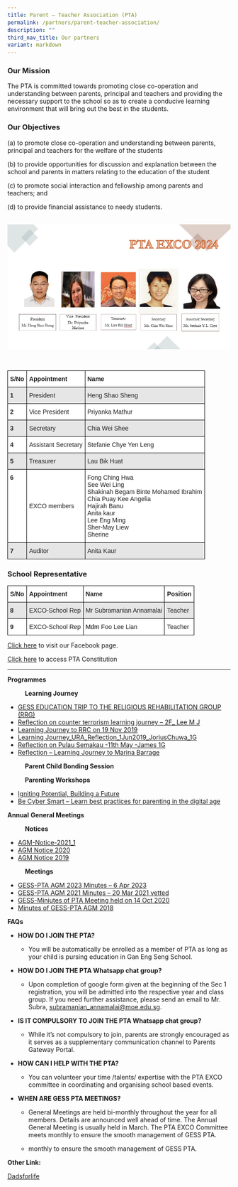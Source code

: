 ```yaml
---
title: Parent – Teacher Association (PTA)
permalink: /partners/parent-teacher-association/
description: ""
third_nav_title: Our partners
variant: markdown
---
```

### Our Mission

The PTA is committed towards promoting close co-operation and understanding between parents, principal and teachers and providing the necessary support to the school so as to create a conducive learning environment that will bring out the best in the students.

### Our Objectives

(a) to promote close co-operation and understanding between parents, principal and teachers for the welfare of the students

(b) to provide opportunities for discussion and explanation between the school and parents in matters relating to the education of the student

(c) to promote social interaction and fellowship among parents and teachers; and

(d) to provide financial assistance to needy students.

<br>
<img style="width:650px" src="/images/PTA_2024_1.png">
<br>


<style type="text/css">
.tg  {border-collapse:collapse;border-spacing:0;}
.tg td{border-color:black;border-style:solid;border-width:1px;font-family:Arial, sans-serif;font-size:14px;
  overflow:hidden;padding:10px 5px;word-break:normal;}
.tg th{border-color:black;border-style:solid;border-width:1px;font-family:Arial, sans-serif;font-size:14px;
  font-weight:normal;overflow:hidden;padding:10px 5px;word-break:normal;}
.tg .tg-l2bf{background-color:#FFF;color:#222;font-weight:bold;text-align:left;vertical-align:top}
.tg .tg-h5mn{background-color:#E6E6E6;color:#222;text-align:left;vertical-align:middle}
.tg .tg-ykyb{background-color:#FFF;color:#222;font-weight:bold;text-align:left;vertical-align:middle}
.tg .tg-4ufn{background-color:#FFF;color:#222;font-weight:bold;text-align:left;vertical-align:top}
.tg .tg-rs0e{background-color:#E6E6E6;color:#222;font-weight:bold;text-align:left;vertical-align:top}
.tg .tg-1ppo{background-color:#FFF;color:#222;text-align:left;vertical-align:middle}
.tg .tg-tsok{background-color:#FFF;color:#222;text-align:left;vertical-align:top}
</style>

 &nbsp;
 &nbsp; &nbsp;
 &nbsp; &nbsp;
 &nbsp; &nbsp;
 &nbsp;
 <table class="tg">
<thead>
  <tr>
    <th class="tg-4ufn"><span style="font-weight:bold">S/No</span></th>
    <th class="tg-4ufn"><span style="font-weight:bold">Appointment</span></th>
    <th class="tg-ykyb">Name</th>
  </tr>
</thead>
<tbody>
  <tr>
    <td class="tg-rs0e"><span style="font-weight:bold">1</span></td>
    <td class="tg-h5mn">President</td>
    <td class="tg-h5mn">Heng Shao Sheng </td>
  </tr>
  <tr>
    <td class="tg-l2bf"><span style="font-weight:bold">2</span></td>
    <td class="tg-1ppo">Vice President</td>
    <td class="tg-1ppo">Priyanka Mathur</td>
  </tr>
  <tr>
    <td class="tg-rs0e"><span style="font-weight:bold">3</span></td>
    <td class="tg-h5mn">Secretary</td>
    <td class="tg-h5mn">Chia Wei Shee</td>
  </tr>
  <tr>
    <td class="tg-l2bf"><span style="font-weight:bold">4</span></td>
    <td class="tg-1ppo">Assistant Secretary</td>
    <td class="tg-1ppo">Stefanie Chye Yen Leng</td>
  </tr>
  <tr>
    <td class="tg-rs0e"><span style="font-weight:bold">5</span></td>
    <td class="tg-h5mn">Treasurer</td>
    <td class="tg-h5mn">Lau Bik Huat</td>
  </tr>
    <tr>
    <td class="tg-l2bf"><span style="font-weight:bold">6</span><br></td>
    <td class="tg-1ppo">EXCO members</td>
    <td class="tg-1ppo">Fong Ching Hwa<br>See Wei Ling<br>Shakinah Begam Binte Mohamed Ibrahim<br>Chia Puay Kee Angelia<br>Hajirah Banu<br>Anita kaur<br>Lee Eng Ming<br>Sher-May Liew<br>Sherine
</td>
  </tr>
	<tr>
		<td class="tg-rs0e"><span style="font-weight:bold">7</span></td>
		<td class="tg-h5mn">Auditor</td>
		<td class="tg-h5mn">Anita Kaur</td></tr>
</tbody>
</table>

### School Representative

<style type="text/css">
.tg  {border-collapse:collapse;border-spacing:0;}
.tg td{border-color:black;border-style:solid;border-width:1px;font-family:Arial, sans-serif;font-size:14px;
  overflow:hidden;padding:10px 5px;word-break:normal;}
.tg th{border-color:black;border-style:solid;border-width:1px;font-family:Arial, sans-serif;font-size:14px;
  font-weight:normal;overflow:hidden;padding:10px 5px;word-break:normal;}
.tg .tg-l2bf{background-color:#FFF;color:#222;font-weight:bold;text-align:left;vertical-align:top}
.tg .tg-h5mn{background-color:#E6E6E6;color:#222;text-align:left;vertical-align:middle}
.tg .tg-ykyb{background-color:#FFF;color:#222;font-weight:bold;text-align:left;vertical-align:middle}
.tg .tg-4ufn{background-color:#FFF;color:#222;font-weight:bold;text-align:left;vertical-align:top}
.tg .tg-rs0e{background-color:#E6E6E6;color:#222;font-weight:bold;text-align:left;vertical-align:top}
.tg .tg-1ppo{background-color:#FFF;color:#222;text-align:left;vertical-align:middle}
.tg .tg-tsok{background-color:#FFF;color:#222;text-align:left;vertical-align:top}
</style>
<table class="tg">
<thead>
  <tr>
    <th class="tg-4ufn"><span style="font-weight:bold">S/No</span></th>
    <th class="tg-4ufn"><span style="font-weight:bold">Appointment</span></th>
    <th class="tg-ykyb">Name</th>
    <th class="tg-ykyb">Position</th>
  </tr>
</thead>
<tbody>
  <tr>
    <td class="tg-rs0e"><span style="font-weight:bold">8</span></td>
    <td class="tg-h5mn">EXCO-School Rep</td>
    <td class="tg-h5mn"> Mr Subramanian Annamalai</td>
    <td class="tg-h5mn"> Teacher</td>
  </tr>
  <tr>
    <td class="tg-l2bf"><span style="font-weight:bold">9</span></td>
    <td class="tg-1ppo">EXCO-School Rep</td>
    <td class="tg-tsok"><span style="color:#000"> Mdm</span> Foo Lee Lian</td>
    <td class="tg-1ppo"> Teacher</td>
  </tr>
</tbody>
</table>

[Click here](https://www.facebook.com/PTA.GESS)&nbsp;to visit our Facebook page.

[Click here](/files/Constitution-of-Gan-Eng-Seng-School-Parents-Teacher-Association-Singapore.pdf)&nbsp;to access PTA Constitution

***

**Programmes**

&nbsp;&nbsp;&nbsp;&nbsp;&nbsp;&nbsp;&nbsp;&nbsp;&nbsp; **Learning Journey**&nbsp;

*   [GESS EDUCATION TRIP TO THE RELIGIOUS REHABILITATION GROUP (RRG)](/files/GESS-EDUCATION-TRIP-TO-THE-RELIGIOUS-REHABILITATION-GROUP-RRG.pdf)
*   [Reflection on counter terrorism learning journey – 2F\_ Lee M J](/files/Reflection-on-counter-terrorism-learning-journey-2F_-Lee-M-J.pdf)
*   [Learning Journey to RRC on 19 Nov 2019](/files/Learning-Journey-to-RRC-on-19-Nov-2019.pdf)
*   [Learning Journey\_URA\_Reflection\_1Jun2019\_JoriusChuwa\_1G](/files/Learning-Journey_URA_Reflection_1Jun2019_JoriusChuwa_1G.pdf)
*   [Reflection on Pulau Semakau -11th May -James 1G](/files/Reflection-on-Pulau-Semakau-11th-May-James-1G.pdf)
*   [Reflection – Learning Journey to Marina Barrage](/files/Reflection-Learning-Journey-to-Marina-Barrage.pdf)

&nbsp;&nbsp;&nbsp;&nbsp;&nbsp;&nbsp;&nbsp;&nbsp;&nbsp; **Parent Child Bonding Session**

&nbsp;&nbsp;&nbsp;&nbsp;&nbsp;&nbsp;&nbsp;&nbsp;&nbsp; **Parenting Workshops**&nbsp;

*   [Igniting Potential, Building a Future](/files/Igniting-Potential-Building-a-Future.pdf)
*   [Be Cyber Smart – Learn best practices for parenting in the digital age](/files/Be-Cyber-Smart-Learn-best-practices-for-parenting-in-the-digital-age.pdf)

**Annual**&nbsp;**General Meetings**

&nbsp;&nbsp;&nbsp;&nbsp;&nbsp;&nbsp;&nbsp;&nbsp;&nbsp; **Notices**

*   [AGM-Notice-2021\_1](/files/AGM-Notice-2021_1.pdf)
*   [AGM Notice 2020](/files/AGM-Notice-2020.pdf)
*   [AGM Notice 2019](/files/AGM-Notice-2019.pdf)

&nbsp;&nbsp;&nbsp;&nbsp;&nbsp;&nbsp;&nbsp;&nbsp;&nbsp; **Meetings**

*   [GESS-PTA AGM 2023 Minutes – 6 Apr 2023](/files/gess-pta-agm%202023%20minutes.pdf)
*   [GESS-PTA AGM 2021 Minutes – 20 Mar 2021 vetted](/files/GESS-PTA-AGM-2021-Minutes-20-Mar-2021-vetted.pdf)
*   [GESS-Miniutes of PTA Meeting held on 14 Oct 2020](/files/GESS-Miniutes-of-PTA-Meeting-held-on-14-Oct-2020-.pdf)
*   [Minutes of GESS-PTA AGM 2018](/files/Minutes-of-GESS-PTA-AGM-2018.pdf)

**FAQs**

*   **HOW DO I JOIN THE PTA?**
    *   You will be automatically be enrolled as a member of PTA as long as your child is pursing education in Gan Eng Seng School.

*   **HOW DO I JOIN THE PTA Whatsapp chat group?**
    *   Upon completion of google form given at the beginning of the Sec 1 registration, you will be admitted into the respective year and class group. If you need further assistance, please send an email to Mr. Subra,&nbsp;[subramanian\_annamalai@moe.edu.sg](mailto:subramanian_annamalai@moe.edu.sg).

*   **IS IT COMPULSORY TO JOIN THE PTA Whatsapp chat group?**
    *   While it’s not compulsory to join, parents are strongly encouraged as it serves as a supplementary communication channel to Parents Gateway Portal.

*   **HOW CAN I HELP WITH THE PTA?**
    *   You can volunteer your time /talents/ expertise with the PTA EXCO committee in coordinating and organising school based events.

*   **WHEN ARE GESS PTA MEETINGS?**
    *   General Meetings are held bi-monthly throughout the year for all members. Details are announced well ahead of time. The Annual General Meeting is usually held in March. The PTA EXCO Committee meets monthly to ensure the smooth management of GESS PTA.

	*   monthly to ensure the smooth management of GESS PTA.

**Other Link:**

[Dadsforlife](https://sites.google.com/site/gessdadsforlife/)